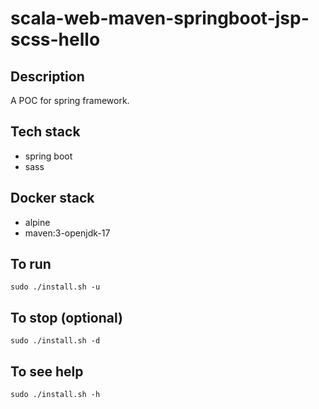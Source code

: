 # scala-web-maven-springboot-jsp-scss-hello

## Description
A POC for spring framework.

## Tech stack
- spring boot
- sass

## Docker stack
- alpine
- maven:3-openjdk-17

## To run
`sudo ./install.sh -u`

## To stop (optional)
`sudo ./install.sh -d`

## To see help
`sudo ./install.sh -h`

